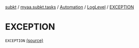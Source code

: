 [subkt](../../../index.md) / [myaa.subkt.tasks](../../index.md) / [Automation](../index.md) / [LogLevel](index.md) / [EXCEPTION](./-e-x-c-e-p-t-i-o-n.md)

# EXCEPTION

`EXCEPTION` [(source)](https://github.com/Myaamori/SubKt/blob/0.1.12/src/main/kotlin/myaa/subkt/tasks/asstasks.kt#L685)